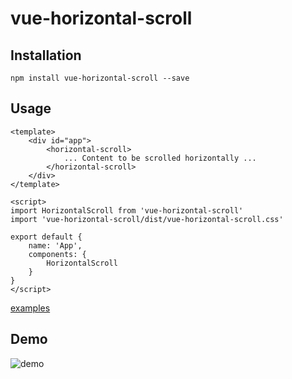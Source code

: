 # vue-horizontal-scroll

## Installation
```
npm install vue-horizontal-scroll --save
```

## Usage
```
<template>
    <div id="app">
        <horizontal-scroll>
            ... Content to be scrolled horizontally ...
        </horizontal-scroll>
    </div>
</template>
```

```
<script>
import HorizontalScroll from 'vue-horizontal-scroll'
import 'vue-horizontal-scroll/dist/vue-horizontal-scroll.css'

export default {
    name: 'App',
    components: {
        HorizontalScroll
    }
}
</script>
```

[examples](https://github.com/ispec-inc/vue-horizontal-scroll/blob/master/examples/example.vue "examples")

## Demo
![demo](https://raw.githubusercontent.com/ispec-inc/vue-horizontal-scroll/master/src/assets/demo.gif)